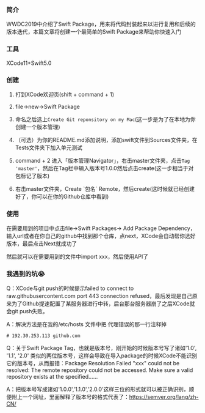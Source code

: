### 简介

WWDC2019中介绍了Swift Package，用来将代码封装起来以进行复用和后续的版本迭代，本篇文章将创建一个最简单的Swift Package来帮助你快速入门

### 工具

XCode11+Swift5.0

### 创建

1. 打到XCode欢迎页(shift + command + 1)

2. file->new->Swift Package
3. 命名之后选上`Create Git reponsitory on my Mac`(这一步是为了在本地为你创建一个版本管理)
4. （可选）为你的README.md添加说明，添加swift文件到Sources文件夹，在Tests文件夹下加入单元测试
5. command + 2 进入「版本管理Navigator」，右击master文件夹，点击`Tag 'master'`，然后在Tag栏中输入版本号1.0.0然后点击create(这一步相当于对包标记了版本)
6. 右击master文件夹，Create \`包名\` Remote，然后create(这时候就已经创建好了，你可以在你的Github仓库中看到)

### 使用

在需要用到的项目中点击file->Swift Packages-> Add Package Dependency，输入url或者在你自己的github中找到那个仓库，点next，XCode会自动帮你选好版本，最后点击Next就成功了

然后就可以在需要用到的文件中import xxx，然后使用API了

### 我遇到的坑😭

Q：XCode与git push的时候提示failed to connect to raw.githubusercontent.com port 443 connection refused，最后发现是自己原来为了Github提速配置了某服务器进行中转，后台那台服务器崩了之后XCode就会git push失败。

A：解决方法是在我的/etc/hosts 文件中把 代理错误的那一行注释掉

```shell
# 192.30.253.113 github.com
```



Q：关于Swift Package Tag，也就是版本号，刚开始的时候版本号写了诸如'1.0', '1.1', '2.0' 类似的两位版本号，这样会导致在导入package的时候XCode不能识别它的版本号，从而报错：Package Resolution Failed "xxx" could not be resolved: The remote repository could not be accessed. Make sure a valid repository exists at the specified......

A：把版本号写成诸如'1.0.0','1.1.0','2.0.0'这样三位的形式就可以被正确识别，顺便附上一个网址，里面解释了版本号的格式代表了：https://semver.org/lang/zh-CN/

